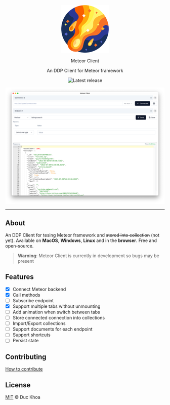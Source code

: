 <div align="center">

<img src="./src-tauri/icons/icon.png" alt="" height="150px" />

<!-- # [GitLight](https://gitlight.app) -->
Meteor Client

An DDP Client for Meteor framework

![Latest release](https://img.shields.io/github/v/release/duckhoa-uit/meteor-client?color=%23FA6000FF&label=Latest%20release)

</div>

![Meteor Client](./src/assets/images/Screenshot.png)

---

## About

An DDP Client for tesing Meteor framework and ~~stored into collection~~ (not yet). Available on **MacOS**, **Windows**, **Linux** and in the **browser**. Free and open-source.

> **Warning**: Meteor Client is currently in development so bugs may be present

## Features

- [x] Connect Meteor backend
- [x] Call methods
- [ ] Subscribe endpoint
- [x] Support multiple tabs without unmounting
- [ ] Add animation when switch between tabs
- [ ] Store connected connection into collections
- [ ] Import/Export collections
- [ ] Support documents for each endpoint
- [ ] Support shortcuts
- [ ] Persist state

## Contributing

[How to contribute](./CONTRIBUTING.md)

## License

[MIT](./LICENSE) © Duc Khoa
